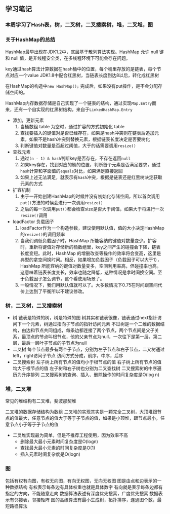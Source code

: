 ## 学习笔记

### 本周学习了Hash表，树，二叉树，二叉搜索树，堆，二叉堆，图

### 关于HashMap的总结
HashMap最早出现在JDK1.2中，底层基于散列算法实现。HashMap 允许 null 键和 null 值，是非线程安全类，在多线程环境下可能会存在问题。

key通过hash算法计算数据在hash桶中的位置，每个桶里存放的是链表，每个节点对应一个value
JDK1.8中配合红黑树，当链表长度到达8以后，转化成红黑树

在HashMap的构造中`new HashMap();` 完成后，如果没有put操作，是不会分配存储空间的。

HashMap内存数据存储是自己实现了一个链表的结构，通过实现`Map.Entry`而来，还有一个自实现的红黑树结构，来自于`LinkedHashMap.Entry`

- 添加，更新元素
  1. 当桶数组 table 为空时，通过扩容的方式初始化 table
  2. 查找要插入的键值对是否已经存在，如果是hash冲突则在链表后追加元素，如果不是hash冲突则替换元素，根据链表长度决定是否要树化
  3. 判断键值对数量是否超过阈值，大于的话需要调用`resize()`
- 查找元素
  1. 通过`(n - 1) & hash`判断key是否存在，不存在返回`null`
  2. 如果key存在，找到对应的桶的位置，判断首个元素是否满足要求，通过`hash`计算和字面值的`equals`对比，如果满足直接返回
  3. 如果上述无法满足，就表示有`hash`冲突，根据是链表还是红黑树决定获取元素的方式
- 扩容机制
  1. 由于一开始创建HashMap的时候并没有初始化存储空间，所以首次调用`put()`方法的时候会进行一次调用`resize()`
  2. 之后的每一次调用`put()`都会检查size是否大于阈值，如果大于将进行一次`resize()`调用
- loadFactor 负载因子
  1. loadFactor作为一个构造参数，建议使用默认值，值的大小决定HashMap的`resize()`的调用频率
  2. 当我们调低负载因子时，HashMap 所能容纳的键值对数量变少。扩容时，重新将键值对存储新的桶数组里，key之间产生的碰撞会下降，链表长度变短。此时，HashMap 的增删改查等操作的效率将会变高，这里是典型的拿空间换时间。相反，如果增加负载因子（负载因子可以大于1），HashMap 所能容纳的键值对数量变多，空间利用率高，但碰撞率也高。这意味着链表长度变长，效率也随之降低，这种情况是拿时间换空间。至于负载因子怎么调节，这个看使用场景了。
  3. 一般情况下，我们用默认值就可以了。大多数情况下0.75在时间跟空间代价上达到了平衡所以不建议修改。

### 树，二叉树，二叉搜索树

- 树
链表是特殊的树，树是特殊的图
树其实和链表很像，链表通过next指针访问下一个元素，树通过指向子节点的指针访问元素
不过树是一个二维的数据结构，由边和节点共同组成，每条边都连接了两个节点，两个节点间是父子关系，最顶点的节点叫根节点，他的父亲节点为null，一次往下是第一层，第二层，最后一层叶子节点的子节点为null
- 二叉树
每个节点最多有两个子节点，分别为左子节点和右子节点，二叉树通过left，right访问子节点
访问方式分成，前序，中序，后序
- 二叉搜索树
左子树上所有节点的值均小于根节点的值
右子树上所有节点的值均大于根节点的值
左子树和右子树也分别为二叉查找树
二叉搜索树的中序遍历为升序排列
二叉搜索树的查询、插入、删除操作的时间复杂度是O(log n)

### 堆，二叉堆
常见的堆结构有二叉堆，斐波那契堆

二叉堆的数据存储结构为数组
二叉堆的实现其实是一颗完全二叉树，大顶堆跟节点的值最大，任意节点的值大于等于子节点的值，如果是小顶堆，跟节点最小，任意节点小于等于子节点的值

- 二叉堆实现最为简单，但是不推荐工程使用，因为效率不高
  - 删除最大最小元素时间复杂度是O(logn)
  - 查找最大最小元素的时间复杂度是O(1)
  - 插入元素时间复杂度是O(logn)

### 图
包括有权有向图，有权无向图，有向无权图，无向无权图
图是由点和边表示的一种数据结构
有权表示每条边有具体权重也就是具体数字
有向就是表示每条边都有指定的方向，不能随意走向
数据算法表述有深度优先搜索，广度优先搜索
数据表示有邻接表，邻接矩阵
图的高级算法有最小生成树，拓扑排序，连通图个数，最短路径算法